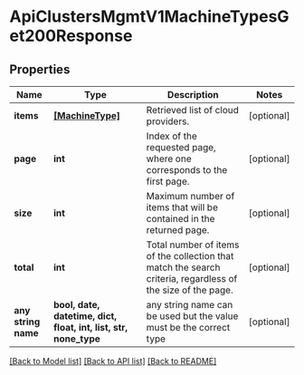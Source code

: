 # ApiClustersMgmtV1MachineTypesGet200Response


## Properties
Name | Type | Description | Notes
------------ | ------------- | ------------- | -------------
**items** | [**[MachineType]**](MachineType.md) | Retrieved list of cloud providers. | [optional]
**page** | **int** | Index of the requested page, where one corresponds to the first page. | [optional]
**size** | **int** | Maximum number of items that will be contained in the returned page. | [optional]
**total** | **int** | Total number of items of the collection that match the search criteria, regardless of the size of the page. | [optional]
**any string name** | **bool, date, datetime, dict, float, int, list, str, none_type** | any string name can be used but the value must be the correct type | [optional]

[[Back to Model list]](../README.md#documentation-for-models) [[Back to API list]](../README.md#documentation-for-api-endpoints) [[Back to README]](../README.md)
